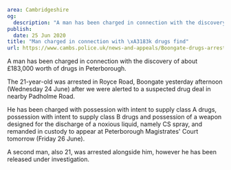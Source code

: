```yaml
area: Cambridgeshire
og:
  description: "A man has been charged in connection with the discovery of about \xA3183,000 worth of drugs in Peterborough."
publish:
  date: 25 Jun 2020
title: "Man charged in connection with \xA3183k drugs find"
url: https://www.cambs.police.uk/news-and-appeals/Boongate-drugs-arrest-June2020
```

A man has been charged in connection with the discovery of about £183,000 worth of drugs in Peterborough.

The 21-year-old was arrested in Royce Road, Boongate yesterday afternoon (Wednesday 24 June) after we were alerted to a suspected drug deal in nearby Padholme Road.

He has been charged with possession with intent to supply class A drugs, possession with intent to supply class B drugs and possession of a weapon designed for the discharge of a noxious liquid, namely CS spray, and remanded in custody to appear at Peterborough Magistrates' Court tomorrow (Friday 26 June).

A second man, also 21, was arrested alongside him, however he has been released under investigation.
